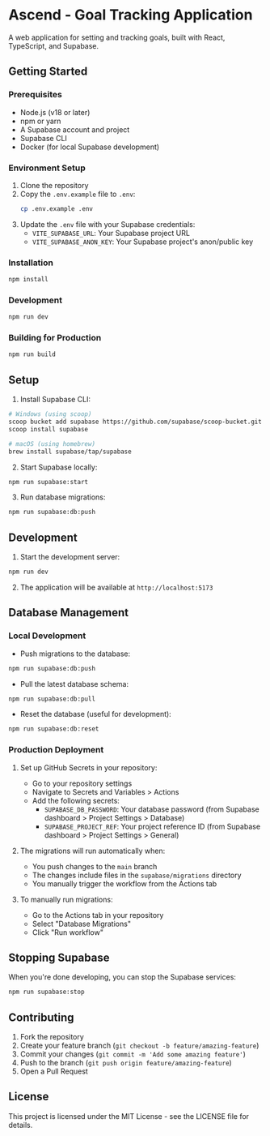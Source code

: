 # Ascend - Goal Tracking Application

A web application for setting and tracking goals, built with React, TypeScript, and Supabase.

## Getting Started

### Prerequisites

- Node.js (v18 or later)
- npm or yarn
- A Supabase account and project
- Supabase CLI
- Docker (for local Supabase development)

### Environment Setup

1. Clone the repository
2. Copy the `.env.example` file to `.env`:
   ```bash
   cp .env.example .env
   ```
3. Update the `.env` file with your Supabase credentials:
   - `VITE_SUPABASE_URL`: Your Supabase project URL
   - `VITE_SUPABASE_ANON_KEY`: Your Supabase project's anon/public key

### Installation

```bash
npm install
```

### Development

```bash
npm run dev
```

### Building for Production

```bash
npm run build
```

## Setup

1. Install Supabase CLI:
```bash
# Windows (using scoop)
scoop bucket add supabase https://github.com/supabase/scoop-bucket.git
scoop install supabase

# macOS (using homebrew)
brew install supabase/tap/supabase
```

2. Start Supabase locally:
```bash
npm run supabase:start
```

3. Run database migrations:
```bash
npm run supabase:db:push
```

## Development

1. Start the development server:
```bash
npm run dev
```

2. The application will be available at `http://localhost:5173`

## Database Management

### Local Development
- Push migrations to the database:
```bash
npm run supabase:db:push
```

- Pull the latest database schema:
```bash
npm run supabase:db:pull
```

- Reset the database (useful for development):
```bash
npm run supabase:db:reset
```

### Production Deployment

1. Set up GitHub Secrets in your repository:
   - Go to your repository settings
   - Navigate to Secrets and Variables > Actions
   - Add the following secrets:
     - `SUPABASE_DB_PASSWORD`: Your database password (from Supabase dashboard > Project Settings > Database)
     - `SUPABASE_PROJECT_REF`: Your project reference ID (from Supabase dashboard > Project Settings > General)

2. The migrations will run automatically when:
   - You push changes to the `main` branch
   - The changes include files in the `supabase/migrations` directory
   - You manually trigger the workflow from the Actions tab

3. To manually run migrations:
   - Go to the Actions tab in your repository
   - Select "Database Migrations"
   - Click "Run workflow"

## Stopping Supabase

When you're done developing, you can stop the Supabase services:
```bash
npm run supabase:stop
```

## Contributing

1. Fork the repository
2. Create your feature branch (`git checkout -b feature/amazing-feature`)
3. Commit your changes (`git commit -m 'Add some amazing feature'`)
4. Push to the branch (`git push origin feature/amazing-feature`)
5. Open a Pull Request

## License

This project is licensed under the MIT License - see the LICENSE file for details.
